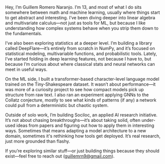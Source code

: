 Hey, I’m Guillem Romero Naranjo. I’m 13, and most of what I do sits somewhere between math and machine learning, usually where things start to get abstract and interesting. I’ve been diving deeper into linear algebra and multivariate calculus—not just as tools for ML, but because I like understanding how complex systems behave when you strip them down to the fundamentals.

I’ve also been exploring statistics at a deeper level. I’m building a library called DeepFlare—it’s entirely from scratch in NumPy, and it’s focused on statistical modeling, multivariable functions, and probabilistic tools. Lately, I’ve started folding in deep learning features, not because I have to, but because I’m curious about where classical stats and neural networks can meet in useful ways.

On the ML side, I built a transformer-based character-level language model trained on the Tiny-Shakespeare dataset. It wasn’t about performance—it was more of a curiosity project to see how compact models pick up structure from raw text. I also ran an experiment applying GNNs to the Collatz conjecture, mostly to see what kinds of patterns (if any) a network could pull from a deterministic but chaotic system.

Outside of solo work, I’m building Sociloc, an applied AI research initiative. It’s not about chasing breakthroughs—it’s about taking solid, often under-used ideas from papers and figuring out how to apply them in interesting ways. Sometimes that means adapting a model architecture to a new domain, sometimes it's rethinking how tools get deployed. It’s real research, just more grounded than flashy.

If you’re exploring similar stuff—or just building things because they should exist—feel free to reach out (guillemrn9@gmail.com).
